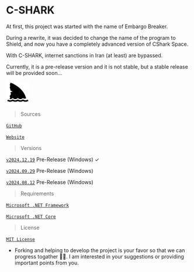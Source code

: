 # C-SHARK

At first, this project was started with the name of Embargo Breaker.

During a rewrite, it was decided to change the name of the program to Shield, and now you have a completely advanced
version of CShark Space.

With C-SHARK, internet sanctions in Iran (at least) are bypassed.

Currently, it is a pre-release version and it is not stable, but a stable release will be provided soon...

<img src="https://github.com/b-daarr/C-SHARK/blob/main/shark.png" style="background: rgba(214, 185, 115, 0); width: 64px; height: 64px;"/>

> Sources

[`GitHub`](https://github.com/b-daarr/CShark/blob/main/README.md#cshark-)

[`Website`](http://cshark.space)

> Versions

[`v2024.12.19`](https://github.com/b-daarr/C-SHARK/releases/tag/v2024.12.19) Pre-Release (Windows) ✓

[`v2024.09.29`](https://github.com/b-daarr/C-SHARK/releases/tag/v2024.09.29) Pre-Release (Windows)

[`v2024.08.12`](https://github.com/b-daarr/C-SHARK/releases/tag/v2024.08.12) Pre-Release (Windows)

> Requirements

[`Microsoft .NET Framework`](https://dotnet.microsoft.com/en-us/download/dotnet-framework)

[`Microsoft .NET Core`](https://dotnet.microsoft.com/en-us/download)

> License

[`MIT License`](https://github.com/b-daarr/CShark/blob/804a1989c2fb3b1706ded60a978b58bd98211d90/LICENSE)

+ Forking and helping to develop the project is your favor so that we can progress togather 🙏🏻.
  I am interested in your suggestions or providing important points from you.
